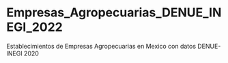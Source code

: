 # Empresas_Agropecuarias_DENUE_INEGI_2022
Establecimientos de Empresas Agropecuarias en Mexico con datos DENUE-INEGI 2020
